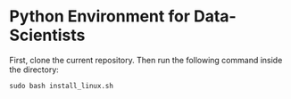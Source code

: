 # Python Environment for Data-Scientists

First, clone the current repository. Then run the following command inside the directory:

```shell
sudo bash install_linux.sh
```
